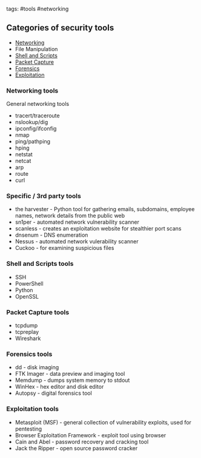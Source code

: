 tags: #tools #networking
## Categories of security tools

- [Networking](#Networking%20tools)
- File Manipulation
- [Shell and Scripts](#Shell%20and%20Scripts%20tools)
- [Packet Capture](#Packet%20Capture%20tools)  
- [Forensics](Forensics%20tools)
- [Exploitation](#Exploitation%20tools)

### Networking tools

General networking tools
- tracert/traceroute
- nslookup/dig
- ipconfig/ifconfig
- nmap
- ping/pathping
- hping
- netstat
- netcat
- arp
- route
- curl

### Specific / 3rd party tools
- the harvester - Python tool for gathering emails, subdomains, employee names, network details from the public web
- sn1per - automated network vulnerability scanner
- scanless - creates an exploitation website for stealthier port scans
- dnsenum - DNS enumeration
- Nessus - automated network vulerability scanner
- Cuckoo - for examining suspicious files

### Shell and Scripts tools
- SSH
- PowerShell
- Python
- OpenSSL

### Packet Capture tools
- tcpdump
- tcpreplay
- Wireshark

### Forensics tools
- dd - disk imaging
- FTK Imager - data preview and imaging tool
- Memdump - dumps system memory to stdout
- WinHex - hex editor and disk editor
- Autopsy - digital forensics tool

### Exploitation tools
- Metasploit (MSF) - general collection of vulnerability exploits, used for pentesting
- Browser Exploitation Framework - exploit tool using browser
- Cain and Abel - password recovery and cracking tool
- Jack the Ripper - open source password cracker
